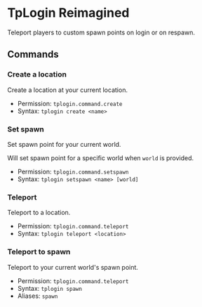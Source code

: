 # TpLogin Reimagined

Teleport players to custom spawn points on login or on respawn. 

## Commands

### Create a location

Create a location at your current location.

* Permission: `tplogin.command.create`
* Syntax: `tplogin create <name>`

### Set spawn

Set spawn point for your current world.

Will set spawn point for a specific world when `world` is provided.

* Permission: `tplogin.command.setspawn`
* Syntax: `tplogin setspawn <name> [world]`

### Teleport

Teleport to a location.

* Permission: `tplogin.command.teleport`
* Syntax: `tplogin teleport <location>`

### Teleport to spawn

Teleport to your current world's spawn point.

* Permission: `tplogin.command.teleport`
* Syntax: `tplogin spawn`
* Aliases: `spawn`
